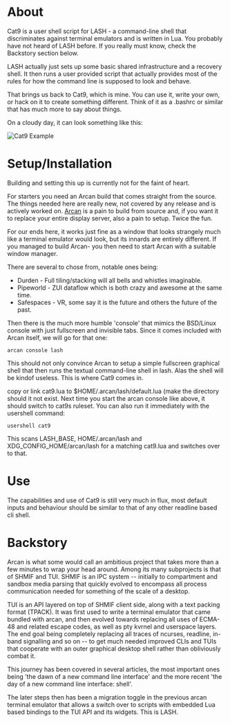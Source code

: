 About
=====

Cat9 is a user shell script for LASH - a command-line shell that discriminates
against terminal emulators and is written in Lua. You probably have not heard
of LASH before. If you really must know, check the Backstory section below.

LASH actually just sets up some basic shared infrastructure and a recovery
shell. It then runs a user provided script that actually provides most of the
rules for how the command line is supposed to look and behave.

That brings us back to Cat9, which is mine. You can use it, write your own,
or hack on it to create something different. Think of it as a .bashrc or
similar that has much more to say about things.

On a cloudy day, it can look something like this:

![Cat9 Example](demo.gif)

Setup/Installation
==================

Building and setting this up is currently not for the faint of heart.

For starters you need an Arcan build that comes straight from the source. The
things needed here are really new, not covered by any release and is actively
worked on. [Arcan](https://github.com/letoram/arcan) is a pain to build from
source and, if you want it to replace your entire display server, also a pain
to setup. Twice the fun.

For our ends here, it works just fine as a window that looks strangely much
like a terminal emulator would look, but its innards are entirely different. If
you managed to build Arcan- you then need to start Arcan with a suitable window
manager.

There are several to chose from, notable ones being:

 * Durden - Full tiling/stacking will all bells and whistles imaginable.
 * Pipeworld - ZUI dataflow which is both crazy and awesome at the same time.
 * Safespaces - VR, some say it is the future and others the future of the past.

Then there is the much more humble 'console' that mimics the BSD/Linux console
with just fullscreen and invisible tabs. Since it comes included with Arcan
itself, we will go for that one:

    arcan console lash

This should not only convince Arcan to setup a simple fullscreen graphical
shell that then runs the textual command-line shell in lash. Alas the shell
will be kindof useless. This is where Cat9 comes in.

copy or link cat9.lua to $HOME/.arcan/lash/default.lua (make the directory
should it not exist. Next time you start the arcan console like above, it
should switch to cat9s ruleset. You can also run it immediately with the
usershell command:

    usershell cat9

This scans LASH\_BASE, HOME/.arcan/lash and XDG\_CONFIG\_HOME/arcan/lash
for a matching cat9.lua and switches over to that.

Use
===

The capabilities and use of Cat9 is still very much in flux, most default
inputs and behaviour should be similar to that of any other readline based cli
shell.

Backstory
=========

Arcan is what some would call an ambitious project that takes more than a few
minutes to wrap your head around. Among its many subprojects is that of SHMIF
and TUI. SHMIF is an IPC system -- initially to compartment and sandbox media
parsing that quickly evolved to encompass all process communication needed for
something of the scale of a desktop.

TUI is an API layered on top of SHMIF client side, along with a text packing
format (TPACK). It was first used to write a terminal emulator that came
bundled with arcan, and then evolved towards replacing all uses of ECMA-48 and
related escape codes, as well as pty kvrnel and userspace layers. The end goal
being completely replacing all traces of ncurses, readline, in-band signalling
and so on -- to get much needed improved CLIs and TUIs that cooperate with an
outer graphical desktop shell rather than obliviously combat it.

This journey has been covered in several articles, the most important ones
being 'the dawn of a new command line interface' and the more recent 'the day
of a new command line interface: shell'.

The later steps then has been a migration toggle in the previous arcan terminal
emulator that allows a switch over to scripts with embedded Lua based bindings
to the TUI API and its widgets. This is LASH.
